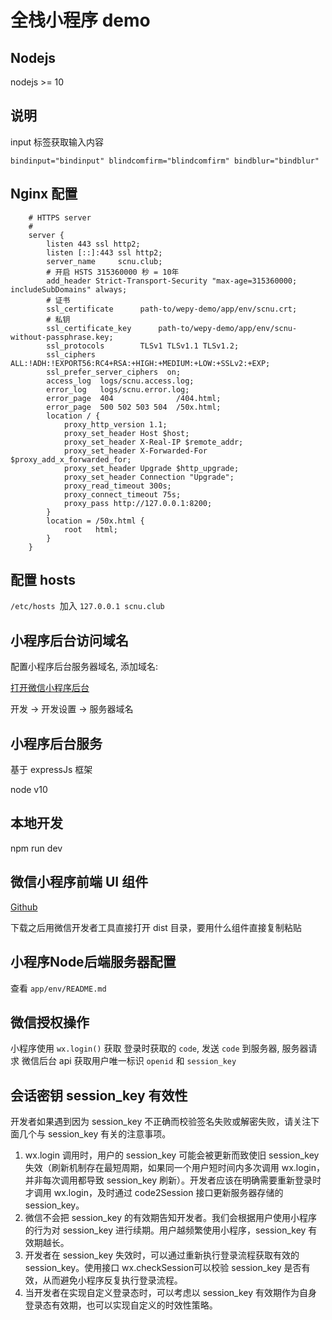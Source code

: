 # 全栈小程序 demo

## Nodejs

nodejs >= 10


## 说明

input 标签获取输入内容

`bindinput="bindinput" blindcomfirm="blindcomfirm" bindblur="bindblur"`

## Nginx 配置

```
    # HTTPS server
    #
    server {
        listen 443 ssl http2;
        listen [::]:443 ssl http2;
        server_name     scnu.club;
        # 开启 HSTS 315360000 秒 = 10年
        add_header Strict-Transport-Security "max-age=315360000; includeSubDomains" always;
        # 证书
        ssl_certificate      path-to/wepy-demo/app/env/scnu.crt;
        # 私钥
        ssl_certificate_key      path-to/wepy-demo/app/env/scnu-without-passphrase.key;
        ssl_protocols        TLSv1 TLSv1.1 TLSv1.2;
        ssl_ciphers ALL:!ADH:!EXPORT56:RC4+RSA:+HIGH:+MEDIUM:+LOW:+SSLv2:+EXP;
        ssl_prefer_server_ciphers  on;
        access_log  logs/scnu.access.log;
        error_log   logs/scnu.error.log;
        error_page  404              /404.html;
        error_page  500 502 503 504  /50x.html;
        location / {
            proxy_http_version 1.1;
            proxy_set_header Host $host;
            proxy_set_header X-Real-IP $remote_addr;
            proxy_set_header X-Forwarded-For $proxy_add_x_forwarded_for;
            proxy_set_header Upgrade $http_upgrade;
            proxy_set_header Connection "Upgrade";
            proxy_read_timeout 300s;
            proxy_connect_timeout 75s;
            proxy_pass http://127.0.0.1:8200;
        }
        location = /50x.html {
            root   html;
        }
    }
```
## 配置 hosts

`/etc/hosts `加入 `127.0.0.1 scnu.club`

## 小程序后台访问域名

配置小程序后台服务器域名, 添加域名:

[打开微信小程序后台](https://mp.weixin.qq.com)

开发 -> 开发设置 -> 服务器域名

## 小程序后台服务

基于 expressJs 框架

node v10

## 本地开发

npm run dev

## 微信小程序前端 UI 组件

[Github](https://github.com/Tencent/weui-wxss)

下载之后用微信开发者工具直接打开 dist 目录，要用什么组件直接复制粘贴

## 小程序Node后端服务器配置

查看 `app/env/README.md`

## 微信授权操作

小程序使用 `wx.login()` 获取 登录时获取的 `code`, 发送 `code` 到服务器, 服务器请求 微信后台 api 获取用户唯一标识 `openid` 和 `session_key`

## 会话密钥 session_key 有效性

开发者如果遇到因为 session_key 不正确而校验签名失败或解密失败，请关注下面几个与 session_key 有关的注意事项。

1. wx.login 调用时，用户的 session_key 可能会被更新而致使旧 session_key 失效（刷新机制存在最短周期，如果同一个用户短时间内多次调用 wx.login，并非每次调用都导致 session_key 刷新）。开发者应该在明确需要重新登录时才调用 wx.login，及时通过 code2Session 接口更新服务器存储的 session_key。
2. 微信不会把 session_key 的有效期告知开发者。我们会根据用户使用小程序的行为对 session_key 进行续期。用户越频繁使用小程序，session_key 有效期越长。
3. 开发者在 session_key 失效时，可以通过重新执行登录流程获取有效的 session_key。使用接口 wx.checkSession可以校验 session_key 是否有效，从而避免小程序反复执行登录流程。
4. 当开发者在实现自定义登录态时，可以考虑以 session_key 有效期作为自身登录态有效期，也可以实现自定义的时效性策略。
